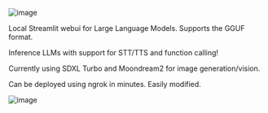 ![image](https://github.com/3eeps/llmon-py/assets/55860052/5603c6b4-6b68-4814-96b1-bd46bff1c78e)

Local Streamlit webui for Large Language Models. Supports the GGUF format. 

Inference LLMs with support for STT/TTS and function calling!

Currently using SDXL Turbo and Moondream2 for image generation/vision.

Can be deployed using ngrok in minutes. Easily modified.

![image](https://github.com/3eeps/llmon-py/assets/55860052/2f070167-7d76-4c16-9a21-246d2154b6d7)


